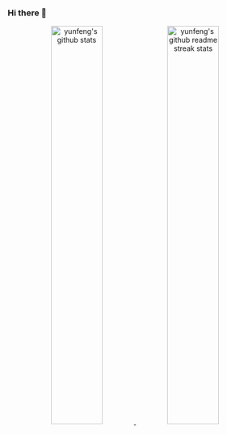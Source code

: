 ### Hi there 👋

<!--
**C-Yunfeng/c-yunfeng** is a ✨ _special_ ✨ repository because its `README.md` (this file) appears on your GitHub profile.

Here are some ideas to get you started:

- 🔭 I’m currently working on ...
- 🌱 I’m currently learning ...
- 👯 I’m looking to collaborate on ...
- 🤔 I’m looking for help with ...
- 💬 Ask me about ...
- 📫 How to reach me: ...
- 😄 Pronouns: ...
- ⚡ Fun fact: ...
-->

<p align="center">
	<a href="https://github.com/c-yunfeng" target="_blank">
		<img src="https://github-readme-stats.vercel.app/api?username=c-yunfeng&show_icons=true" width="45%" alt="yunfeng's github stats"/>
	</a>
  <!--
	<a href="https://github.com/c-yunfeng" target="_blank">
		<img src="https://github-readme-stats.vercel.app/api/top-langs/?username=c-yunfeng&layout=compact&hide=html" width="45%" alt="yunfeng's github top skills"/>
	</a>
  -->
	<a href="https://github.com/c-yunfeng" target="_blank">
		<img src="https://github-readme-streak-stats.herokuapp.com/?user=c-yunfeng" width="45%" alt="yunfeng's github readme streak stats"/>
	</a>
</p>

